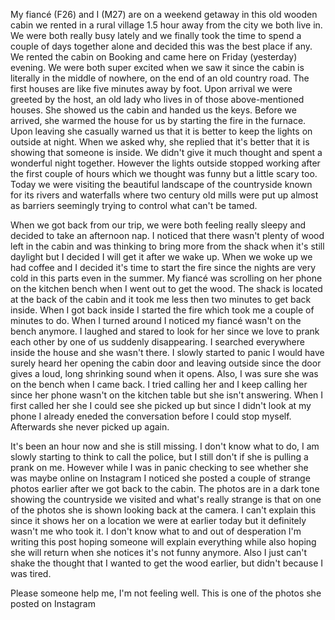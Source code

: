 My fiancé (F26) and I (M27) are on a weekend getaway in this old wooden cabin we rented in a rural village 1.5 hour away from the city we both live in. We were both really busy lately and we finally took the time to spend a couple of days together alone and decided this was the best place if any. We rented the cabin on Booking and came here on Friday (yesterday) evening. We were both super excited when we saw it since the cabin is literally in the middle of nowhere, on the end of an old country road. The first houses are like five minutes away by foot. Upon arrival we were greeted by the host, an old lady who lives in of those above-mentioned houses. She showed us the cabin and handed us the keys. Before we arrived, she warmed the house for us by starting the fire in the furnace. Upon leaving she casually warned us that it is better to keep the lights on outside at night. When we asked why, she replied that it's better that it is showing that someone is inside. We didn't give it much thought and spent a wonderful night together. However the lights outside stopped working after the first couple of hours which we thought was funny but a little scary too. Today we were visiting the beautiful landscape of the countryside known for its rivers and waterfalls where two century old mills were put up almost as barriers seemingly trying to control what can't be tamed. 

When we got back from our trip, we were both feeling really sleepy and decided to take an afternoon nap. I noticed that there wasn't plenty of wood left in the cabin and was thinking to bring more from the shack when it's still daylight but I decided I will get it after we wake up. When we woke up we had coffee and I decided it's time to start the fire since the nights are very cold in this parts even in the summer. My fiancé was scrolling on her phone on the kitchen bench when I went out to get the wood. The shack is located at the back of the cabin and it took me less then two minutes to get back inside. When I got back inside I started the fire which took me a couple of minutes to do. When I turned around I noticed my fiancé wasn't on the bench anymore. I laughed and stared to look for her since we love to prank each other by one of us suddenly disappearing. I searched everywhere inside the house and she wasn't there. I slowly started to panic I would have surely heard her opening the cabin door and leaving outside since the door gives a loud, long shrinking sound when it opens. Also, I was sure she was on the bench when I came back. I tried calling her and I keep calling her since her phone wasn't on the kitchen table but she isn't answering. When I first called her she I could see she picked up but since I didn't look at my phone I already eneded the conversation before I could stop myself. Afterwards she never picked up again.

It's been an hour now and she is still missing. I don't know what to do, I am slowly starting to think to call the police, but I still don't if she is pulling a prank on me. However while I was in panic checking to see whether she was maybe online on Instagram I noticed she posted a couple of strange photos earlier after we got back to the cabin. The photos are in a dark tone showing the countryside we visited and what's really strange is that on one of the photos she is shown looking back at the camera. I can't explain this since it shows her on a location we were at earlier today but it definitely wasn't me who took it. I don't know what to and out of desperation I'm writing this post hoping someone will explain everything while also hoping she will return when she notices it's not funny anymore. Also I just can't shake the thought that I wanted to get the wood earlier, but didn't because I was tired. 

Please someone help me, I'm not feeling well. This is one of the photos she posted on Instagram
